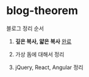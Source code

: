 # blog-theorem
블로그 정리 순서 

1. <b>깊은 복사, 얇은 복사</b> [완료](https://blog.naver.com/sksksms2/222130355387) <br>


2. 가상 돔에 대해서 정리 <br>

3. jQuery, React, Angular 정리 <br> 
